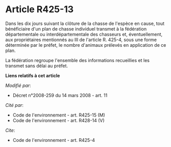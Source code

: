 # Article R425-13

Dans les dix jours suivant la clôture de la chasse de l'espèce en cause, tout bénéficiaire d'un plan de chasse individuel
transmet à la fédération départementale ou interdépartementale des chasseurs et, éventuellement, aux propriétaires mentionnés
au III de l'article R. 425-4, sous une forme déterminée par le préfet, le nombre d'animaux prélevés en application de ce
plan. 

La fédération regroupe l'ensemble des informations recueillies et les transmet sans délai au préfet.

**Liens relatifs à cet article**

_Modifié par_:

  - Décret n°2008-259 du 14 mars 2008 - art. 11

_Cité par_:

  - Code de l'environnement - art. R425-15 (M)
  - Code de l'environnement - art. R428-14 (V)

_Cite_:

  - Code de l'environnement - art. R425-4
